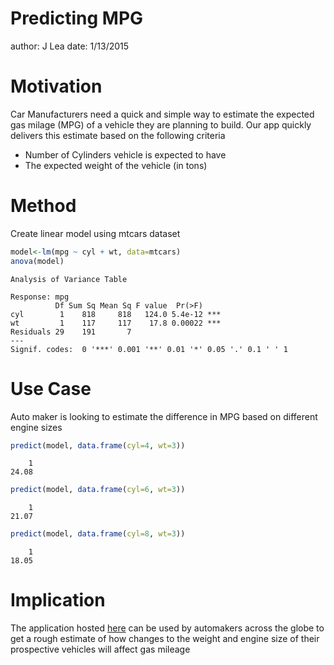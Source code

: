 Predicting MPG
========================================================
author: J Lea
date: 1/13/2015

Motivation
========================================================

Car Manufacturers need a quick and simple way to estimate the expected gas 
milage (MPG) of a vehicle they are planning to build. Our app quickly delivers 
this estimate based on the following criteria

- Number of Cylinders vehicle is expected to have
- The expected weight of the vehicle (in tons)

Method
========================================================
Create linear model using mtcars dataset


```r
model<-lm(mpg ~ cyl + wt, data=mtcars)
anova(model)
```

```
Analysis of Variance Table

Response: mpg
          Df Sum Sq Mean Sq F value  Pr(>F)    
cyl        1    818     818   124.0 5.4e-12 ***
wt         1    117     117    17.8 0.00022 ***
Residuals 29    191       7                    
---
Signif. codes:  0 '***' 0.001 '**' 0.01 '*' 0.05 '.' 0.1 ' ' 1
```

Use Case
========================================================
Auto maker is looking to estimate the difference in MPG based on different
engine sizes


```r
predict(model, data.frame(cyl=4, wt=3))
```

```
    1 
24.08 
```

```r
predict(model, data.frame(cyl=6, wt=3))
```

```
    1 
21.07 
```

```r
predict(model, data.frame(cyl=8, wt=3))
```

```
    1 
18.05 
```

Implication
========================================================
The application hosted [here](https://justindlea.shinyapps.io/dataproducts/) can be used by automakers across the globe to get a 
rough estimate of how changes to the weight and engine size of their prospective
vehicles will affect gas mileage
